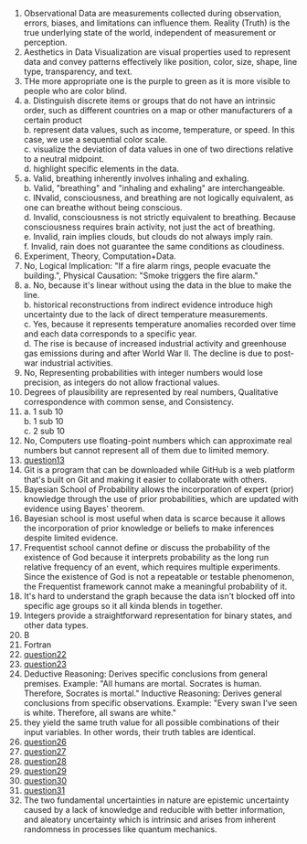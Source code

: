 1. Observational Data are measurements collected during observation, errors, biases, and limitations can influence them. Reality (Truth) is the true underlying state of the world, independent of measurement or perception.
2. Aesthetics in Data Visualization are visual properties used to represent data and convey patterns effectively like position, color, size, shape, line type, transparency, and text.
3. THe more appropriate one is the purple to green as it is more visible to people who are color blind.
4. a.  Distinguish discrete items or groups that do not have an intrinsic order, such as different countries on a map or other manufacturers of a certain product  
   b. represent data values, such as income, temperature, or speed. In this case, we use a sequential color scale.  
   c.  visualize the deviation of data values in one of two directions relative to a neutral midpoint.  
   d. highlight specific elements in the data.  
5. a. Valid, breathing inherently involves inhaling and exhaling.  
   b. Valid, "breathing" and "inhaling and exhaling" are interchangeable.  
   c. INvalid, consciousness, and breathing are not logically equivalent, as one can breathe without being conscious.  
   d. Invalid, consciousness is not strictly equivalent to breathing. Because consciousness requires brain activity, not just the act of breathing.  
   e. Invalid, rain implies clouds, but clouds do not always imply rain.  
   f. Invalid, rain does not guarantee the same conditions as cloudiness.  
6. Experiment, Theory, Computation+Data.  
7. No, Logical Implication: "If a fire alarm rings, people evacuate the building.", Physical Causation: "Smoke triggers the fire alarm."  
8. a. No, because it's linear without using the data in the blue to make the line.  
   b. historical reconstructions from indirect evidence introduce high uncertainty due to the lack of direct temperature measurements.  
   c. Yes, because it represents temperature anomalies recorded over time and each data corresponds to a specific year.  
   d. The rise is because of increased industrial activity and greenhouse gas emissions during and after World War II. The decline is due to post-war industrial activities.  
9. No, Representing probabilities with integer numbers would lose precision, as integers do not allow fractional values.  
10. Degrees of plausibility are represented by real numbers, Qualitative correspondence with common sense, and Consistency.  
11. a. 1 sub 10  
    b. 1 sub 10  
    c. 2 sub 10  
12. No, Computers use floating-point numbers which can approximate real numbers but cannot represent all of them due to limited memory.  
13. [question13](questions.jpeg)  
14. Git is a program that can be downloaded while GitHub is a web platform that's built on Git and making it easier to collaborate with others.  
15. Bayesian School of Probability allows the incorporation of expert (prior) knowledge through the use of prior probabilities, which are updated with evidence using Bayes' theorem.  
16. Bayesian school is most useful when data is scarce because it allows the incorporation of prior knowledge or beliefs to make inferences despite limited evidence.  
17. Frequentist school cannot define or discuss the probability of the existence of God because it interprets probability as the long run relative frequency of an event, which requires multiple experiments. Since the existence of God is not a repeatable or testable phenomenon, the Frequentist framework cannot make a meaningful probability of it.  
18. It's hard to understand the graph because the data isn't blocked off into specific age groups so it all kinda blends in together.
19. Integers provide a straightforward representation for binary states, and other data types.
20. B
21. Fortran
22. [question22](questions.jpeg)
23. [question23](questions.jpeg)
24. Deductive Reasoning: Derives specific conclusions from general premises. Example: "All humans are mortal. Socrates is human. Therefore, Socrates is mortal." Inductive Reasoning: Derives general conclusions from specific observations. Example: "Every swan I’ve seen is white. Therefore, all swans are white."
25. they yield the same truth value for all possible combinations of their input variables. In other words, their truth tables are identical.
26. [question26](questions.jpeg)
27. [question27](questions.jpeg)
28. [question28](questions.jpeg)
29. [question29](questions.jpeg)
30. [question30](questions.jpeg)
31. [question31](questions.jpeg)
32. The two fundamental uncertainties in nature are epistemic uncertainty caused by a lack of knowledge and reducible with better information, and aleatory uncertainty which is intrinsic and arises from inherent randomness in processes like quantum mechanics.




